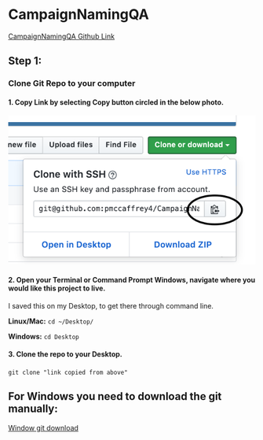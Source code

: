 # CampaignNamingQA

[CampaignNamingQA Github Link](https://github.com/pmccaffrey4/CampaignNamingQA)

## Step 1:

### Clone Git Repo to your computer


#### 1. Copy Link by selecting Copy button circled in the below photo.

![](images/git-clone.png)



#### 2. Open your Terminal or Command Prompt Windows, navigate where you would like this project to live.

I saved this on my Desktop, to get there through command line.
	
**Linux/Mac:**
```cd ~/Desktop/```
	
**Windows:**
```cd Desktop```

#### 3. Clone the repo to your Desktop.

```git clone "link copied from above"```


## For Windows you need to download the git manually:
[Window git download](https://git-scm.com/download/win)
